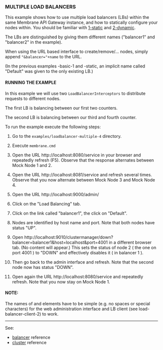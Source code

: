 ### MULTIPLE LOAD BALANCERS

This example shows how to use multiple load balancers (LBs) within the same Membrane API Gateway instance, and how to statically
configure your nodes within. You should be familiar with [1-static](../1-static) and [2-dynamic](../2-dynamic).

The LBs are distinguished by giving them different names ("balancer1" and "balancer2" in the example).

When using the URL based interface to create/remove/... nodes, simply append `"&balancer="+name` to the URL.


(In the previous examples -basic-1 and -static, an implicit name called "Default" was given to the only existing LB.)


#### RUNNING THE EXAMPLE

In this example we will use two `LoadBalancerInterceptors` to distribute requests to different nodes. 

The first LB is balancing between our first two counters.

The second LB is balancing between our third and fourth counter.


To run the example execute the following steps:

1. Go to the `examples/loadbalancer-multiple-4` directory.

2. Execute `membrane.cmd`

3. Open the URL http://localhost:8080/service in your browser and repeatedly refresh (F5). Observe that the response alternates
   between Mock Node 1 and 2.
   
4. Open the URL http://localhost:8081/service and refresh several times. Observe that you now alternate between Mock Node 3
   and Mock Node 4.

5. Open the URL http://localhost:9000/admin/

5. Click on the "Load Balancing" tab.

6. Click on the link called "balancer1", the click on "Default".

7. Nodes are identified by host name and port. Note that both nodes have status "UP".

8. Open http://localhost:9010/clustermanager/down?balancer=balancer1&host=localhost&port=4001 in a different browser
   tab. (No content will appear.) This sets the status of node 2 ( the one on port 4001 ) to "DOWN" and effectively disables it ( in balancer 1 ).
   
9. Then go back to the admin interface and refresh. Note that the second node now has status "DOWN".

10. Open again the URL http://localhost:8080/service and repeatedly refresh. Note that you now stay on Mock Node 1.


#### NOTE:

The names of <balancer> and <cluster> elements have to be simple (e.g. no spaces or special characters)
for the web administration interface and LB client (see load-balancer-client-2) to work. 

---
See:
- [balancer](https://membrane-soa.org/api-gateway-doc/current/configuration/reference/balancer.htm) reference
- [cluster](https://membrane-soa.org/api-gateway-doc/current/configuration/reference/cluster.htm) reference
